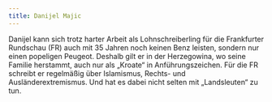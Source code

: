 ```yaml
---
title: Danijel Majic
---
```


Danijel kann sich trotz harter Arbeit als Lohnschreiberling für die Frankfurter Rundschau (FR) auch mit 35 Jahren noch keinen Benz leisten, sondern nur einen popeligen Peugeot. Deshalb gilt er in der Herzegowina, wo seine Familie herstammt, auch nur als „Kroate“ in Anführungszeichen. Für die FR schreibt er regelmäßig über Islamismus, Rechts- und Ausländerextremismus. Und hat es dabei nicht selten mit „Landsleuten“ zu tun.
